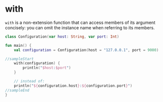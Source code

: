 # with

`with` is a non-extension function that can access members of its argument concisely: you can omit the instance name
when referring to its members.

```kotlin
class Configuration(var host: String, var port: Int)

fun main() {
    val configuration = Configuration(host = "127.0.0.1", port = 9000)

//sampleStart
    with(configuration) {
        println("$host:$port")
    }

    // instead of:
    println("${configuration.host}:${configuration.port}")
//sampleEnd
}
```
